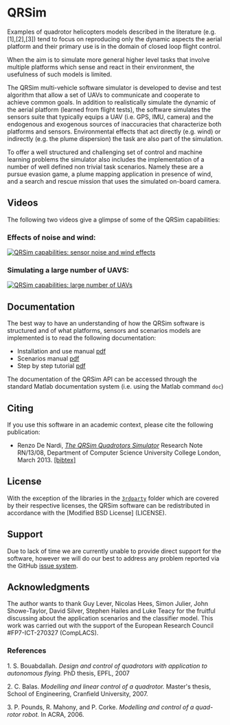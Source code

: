QRSim
=====

Examples of quadrotor helicopters models described in the literature (e.g. [1],[2],[3]) tend to focus on reproducing only the dynamic aspects the aerial platform and their
primary use is in the domain of closed loop flight control. 

When the aim is to simulate more general higher level tasks that involve multiple platforms which sense and react in their environment, the usefulness of such models is limited.

The QRSim multi-vehicle software simulator is developed to devise and test algorithm that allow a set of UAVs to communicate and cooperate to achieve common goals. In addition to realistically simulate the dynamic of the aerial platform (learned from flight tests), the software simulates the sensors suite that typically equips a UAV (i.e. GPS, IMU, camera) and the endogenous and exogenous sources of inaccuracies that characterize both platforms and sensors. Environmental effects that act directly (e.g. wind) or indirectly (e.g. the plume dispersion) the task are also part of the simulation.

To offer a well structured and challenging set of control and machine learning problems the simulator also includes the implementation of a number of well defined non trivial task scenarios. Namely these are a pursue evasion game, a plume mapping application in presence of wind, and a search and rescue mission that uses the simulated on-board camera.

## Videos

The following two videos give a glimpse of some of the QRSim capabilities:  

### Effects of noise and wind:
[![QRSim capabilities: sensor noise and wind effects](http://img.youtube.com/vi/5ka4tP0z2RQ/0.jpg)](http://www.youtube.com/watch?v=5ka4tP0z2RQ)

### Simulating a large number of UAVS:
[![QRSim capabilities: large number of UAVs](http://img.youtube.com/vi/SjOaX4Z0iLk/0.jpg)](http://www.youtube.com/watch?v=SjOaX4Z0iLk)


## Documentation
The best way to have an understanding of how the QRSim software is structured and of what platforms, sensors and scenarios models are implemented is to read the following documentation:

* Installation and use manual [pdf](doc/manual.pdf)
* Scenarios manual [pdf](doc/scenarios.pdf)
* Step by step tutorial [pdf](doc/tutorial.pdf) 

The documentation of the QRSim API can be accessed through the standard Matlab documentation system (i.e. using the Matlab command `doc`) 

## Citing
If you use this software in an academic context, please cite the following publication:

* Renzo De Nardi, <a href="http://www0.cs.ucl.ac.uk/staff/R.DeNardi/DeNardi2013rn.pdf">_The QRSim Quadrotors Simulator_<a/> Research Note RN/13/08, Department of Computer Science University College London, March 2013. [ [bibtex] ](doc/qrsimcite.bib)

## License
With the exception of the libraries in the [`3rdparty`](3rdparty) folder which are covered by their respective licenses, the QRSim software can be redistributed in accordance with the [Modified BSD License] (LICENSE).

## Support
Due to lack of time we are currently unable to provide direct support for the software, however we will do our best to address any problem reported via the GitHub <a href="https://github.com/UCL-CompLACS/qrsim/issues"> issue system<a/>.  

## Acknowledgments
The author wants to thank Guy Lever, Nicolas Hees, Simon Julier, John Showe-Taylor, David Silver, Stephen Hailes and Luke Teacy for the fruitful discussing about the application scenarios and the classifier model. This work was carried out with the support of the European Research Council \#FP7-ICT-270327 (CompLACS).


### References
1.<a id="one"></a>  S. Bouabdallah. _Design and control of quadrotors with application to autonomous flying._ PhD thesis, EPFL, 2007

2.<a id="two"></a>  C. Balas. _Modelling and linear control of a quadrotor._ Master's thesis, School of
Engineering, Cranfield University, 2007.

3.<a id="three"></a>  P. Pounds, R. Mahony, and P. Corke. _Modelling and control of a quad-rotor robot._
In ACRA, 2006.





